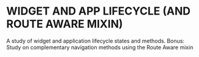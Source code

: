 # WIDGET AND APP LIFECYCLE (AND ROUTE AWARE MIXIN)

A study of widget and application lifecycle states and methods.
Bonus: Study on complementary navigation methods using the Route Aware mixin
